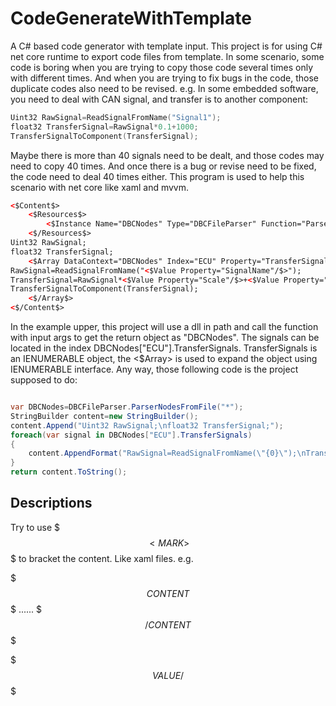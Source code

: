 # CodeGenerateWithTemplate

A C# based code generator with template input.
This project is for using C# net core runtime to export code files from template.
In some scenario, some code is boring when you are trying to copy those code several times only with different times. And when you are trying to fix bugs in the code, those duplicate codes also need to be revised.
e.g.
In some embedded software, you need to deal with CAN signal, and transfer is to another component:

```C
Uint32 RawSignal=ReadSignalFromName("Signal1");
float32 TransferSignal=RawSignal*0.1+1000;
TransferSignalToComponent(TransferSignal);

```

Maybe there is more than 40 signals need to be dealt, and those codes may need to copy 40 times. And once there is a bug or revise need to be fixed, the code need to deal 40 times either. This program is used to help this scenario with net core like xaml and mvvm.

```xml
<$Content$>
    <$Resources$>
        <$Instance Name="DBCNodes" Type="DBCFileParser" Function="ParserNodesFromFile" InputArgs="*.dbc"  Path="*" /$$$>
    <$/Resources$>
Uint32 RawSignal;
float32 TransferSignal;
    <$Array DataContext="DBCNodes" Index="ECU" Property="TransferSignals" $>
RawSignal=ReadSignalFromName("<$Value Property="SignalName"/$>");
TransferSignal=RawSignal*<$Value Property="Scale"/$>+<$Value Property="Offset"/$>;
TransferSignalToComponent(TransferSignal);
    <$/Array$>
<$/Content$>
```

In the example upper, this project will use a dll in path and call the function with input args to get the return object as "DBCNodes". The signals can be located in the index DBCNodes["ECU"].TransferSignals. TransferSignals is an  IENUMERABLE object, the <$Array> is used to expand the object using IENUMERABLE interface. Any way, those following code is the project supposed to do:

```csharp

var DBCNodes=DBCFileParser.ParserNodesFromFile("*");
StringBuilder content=new StringBuilder();
content.Append("Uint32 RawSignal;\nfloat32 TransferSignal;");
foreach(var signal in DBCNodes["ECU"].TransferSignals)
{
    content.AppendFormat("RawSignal=ReadSignalFromName(\"{0}\");\nTransferSignal=RawSignal*{1}+{2};\nTransferSignalToComponent(TransferSignal);",signal.SignalName,signal.Scale,signal.Offset);
}
return content.ToString();
```



## Descriptions

Try to use $$$<MARK>$$$ to bracket the content. Like xaml files.
e.g.

$$$CONTENT$$$
......
$$$/CONTENT$$$ 

$$$VALUE/$$$
